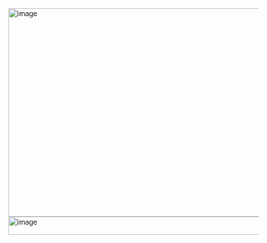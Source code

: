 <img width="1047" height="420" alt="image" src="https://github.com/user-attachments/assets/a0be4dc8-40f2-4a21-8a79-407582d913e0" />


<img width="885" height="37" alt="image" src="https://github.com/user-attachments/assets/4b485926-dea6-4050-9560-9f6797b999d5" />

